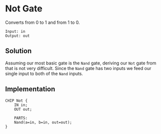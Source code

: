 # Not Gate

Converts from 0 to 1 and from 1 to 0.

```
Input: in
Output: out
```

## Solution 

Assuming our most basic gate is the `Nand` gate, deriving our `Not` gate from that is not very difficult. Since the `Nand` gate has two inputs we feed our single input to both of the `Nand` inputs.

## Implementation

```hdl
CHIP Not {
    IN in;
    OUT out;

    PARTS:
    Nand(a=in, b=in, out=out);
}
```